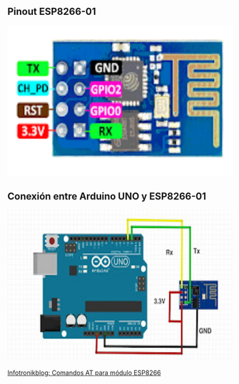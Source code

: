 ## Pinout ESP8266-01

<img src="https://github.com/Peyutron/Arduino_examples/blob/main/ESP8266_01_Terminal_config_AT/images/Pinout_ESP8266_01.png" height="340" />

## Conexión entre Arduino UNO y ESP8266-01

<img src="https://github.com/Peyutron/Arduino_examples/blob/main/ESP8266_01_Terminal_config_AT/images/Arduino_UNO_to_ESP8266_01.jpg" height="340" />

<a href="https://www.infotronikblog.com" target="_blank">Infotronikblog: Comandos AT para módulo ESP8266 </a>

